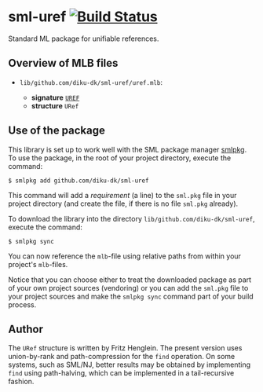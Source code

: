 # sml-uref [![Build Status](https://travis-ci.org/diku-dk/sml-uref.svg?branch=master)](https://travis-ci.org/diku-dk/sml-uref)

Standard ML package for unifiable references.

## Overview of MLB files

- `lib/github.com/diku-dk/sml-uref/uref.mlb`:

  - **signature** [`UREF`](lib/github.com/diku-dk/sml-uref/uref.sig)
  - **structure** `URef`

## Use of the package

This library is set up to work well with the SML package manager
[smlpkg](https://github.com/diku-dk/smlpkg).  To use the package, in
the root of your project directory, execute the command:

```
$ smlpkg add github.com/diku-dk/sml-uref
```

This command will add a _requirement_ (a line) to the `sml.pkg` file in your
project directory (and create the file, if there is no file `sml.pkg`
already).

To download the library into the directory
`lib/github.com/diku-dk/sml-uref`, execute the command:

```
$ smlpkg sync
```

You can now reference the `mlb`-file using relative paths from within
your project's `mlb`-files.

Notice that you can choose either to treat the downloaded package as
part of your own project sources (vendoring) or you can add the
`sml.pkg` file to your project sources and make the `smlpkg sync`
command part of your build process.

## Author

The `URef` structure is written by Fritz Henglein. The present version
uses union-by-rank and path-compression for the `find` operation. On
some systems, such as SML/NJ, better results may be obtained by
implementing `find` using path-halving, which can be implemented in a
tail-recursive fashion.
